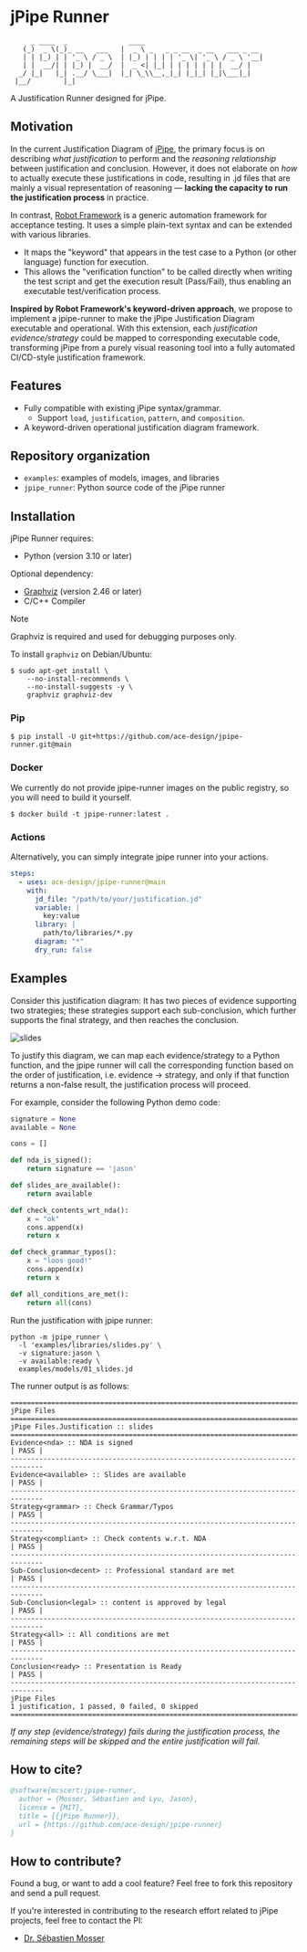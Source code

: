 # jPipe Runner

```text
     _ ____  _               ____                              
   (_)  _ \(_)_ __   ___   |  _ \ _   _ _ __  _ __   ___ _ __ 
   | | |_) | | '_ \ / _ \  | |_) | | | | '_ \| '_ \ / _ \ '__|
   | |  __/| | |_) |  __/  |  _ <| |_| | | | | | | |  __/ |   
  _/ |_|   |_| .__/ \___|  |_| \_\\__,_|_| |_|_| |_|\___|_|   
 |__/        |_|                                              
```

A Justification Runner designed for jPipe.

## Motivation

In the current Justification Diagram of [jPipe](https://github.com/ace-design/jpipe), the primary focus is on describing
_what justification_ to perform and the _reasoning relationship_ between justification and conclusion. However, it does
not elaborate on _how_ to actually execute these justifications in code, resulting in .jd files that are mainly a visual
representation of reasoning — **lacking the capacity to run the justification process** in practice.

In contrast, [Robot Framework](https://github.com/robotframework/robotframework) is a generic automation framework for
acceptance testing. It uses a simple plain-text syntax and can be extended with various libraries.

- It maps the "keyword" that appears in the test case to a Python (or other language) function for execution.
- This allows the "verification function" to be called directly when writing the test script and get the execution
  result (Pass/Fail), thus enabling an executable test/verification process.

**Inspired by Robot Framework's keyword-driven approach**, we propose to implement a jpipe-runner to make the jPipe
Justification Diagram executable and operational. With this extension, each _justification evidence/strategy_ could be
mapped to corresponding executable code, transforming jPipe from a purely visual reasoning tool into a fully automated
CI/CD-style justification framework.

## Features

- Fully compatible with existing jPipe syntax/grammar.
    - Support `load`, `justification`, `pattern`, and `composition`.
- A keyword-driven operational justification diagram framework.

## Repository organization

- `examples`: examples of models, images, and libraries
- `jpipe_runner`: Python source code of the jPipe runner

## Installation

jPipe Runner requires:

- Python (version 3.10 or later)

Optional dependency:

- [Graphviz](https://www.graphviz.org/) (version 2.46 or later)
- C/C++ Compiler

> [!NOTE]
> Graphviz is required and used for debugging purposes only.

To install `graphviz` on Debian/Ubuntu:

```shell
$ sudo apt-get install \
    --no-install-recommends \
    --no-install-suggests -y \
    graphviz graphviz-dev
 ```

### Pip

```shell
$ pip install -U git+https://github.com/ace-design/jpipe-runner.git@main
```

### Docker

We currently do not provide jpipe-runner images on the public registry, so you will need to build it yourself.

```shell
$ docker build -t jpipe-runner:latest .
```

### Actions

Alternatively, you can simply integrate jpipe runner into your actions.

```yaml
steps:
  - uses: ace-design/jpipe-runner@main
    with:
      jd_file: "/path/to/your/justification.jd"
      variable: |
        key:value
      library: |
        path/to/libraries/*.py
      diagram: "*"
      dry_run: false
```

## Examples

Consider this justification diagram: It has two pieces of evidence supporting two strategies; these strategies support
each sub-conclusion, which further supports the final strategy, and then reaches the conclusion.

![slides](./examples/images/slides.png)

To justify this diagram, we can map each evidence/strategy to a Python function, and the jpipe runner will call the
corresponding function based on the order of justification, i.e. evidence -> strategy, and only if that function returns
a non-false result, the justification process will proceed.

For example, consider the following Python demo code:

```python
signature = None
available = None

cons = []

def nda_is_signed():
    return signature == 'jason'

def slides_are_available():
    return available

def check_contents_wrt_nda():
    x = "ok"
    cons.append(x)
    return x

def check_grammar_typos():
    x = "loos good!"
    cons.append(x)
    return x

def all_conditions_are_met():
    return all(cons)
```

Run the justification with jpipe runner:

```shell
python -m jpipe_runner \
  -l 'examples/libraries/slides.py' \
  -v signature:jason \
  -v available:ready \
  examples/models/01_slides.jd
```

The runner output is as follows:

```text
==============================================================================
jPipe Files                                                               
==============================================================================
jPipe Files.Justification :: slides                                       
==============================================================================
Evidence<nda> :: NDA is signed                                        | PASS |
------------------------------------------------------------------------------
Evidence<available> :: Slides are available                           | PASS |
------------------------------------------------------------------------------
Strategy<grammar> :: Check Grammar/Typos                              | PASS |
------------------------------------------------------------------------------
Strategy<compliant> :: Check contents w.r.t. NDA                      | PASS |
------------------------------------------------------------------------------
Sub-Conclusion<decent> :: Professional standard are met               | PASS |
------------------------------------------------------------------------------
Sub-Conclusion<legal> :: content is approved by legal                 | PASS |
------------------------------------------------------------------------------
Strategy<all> :: All conditions are met                               | PASS |
------------------------------------------------------------------------------
Conclusion<ready> :: Presentation is Ready                            | PASS |
------------------------------------------------------------------------------
jPipe Files
1 justification, 1 passed, 0 failed, 0 skipped
==============================================================================
```

_If any step (evidence/strategy) fails during the justification process, the remaining steps will be skipped and the
entire justification will fail._

## How to cite?

```bibtex
@software{mcscert:jpipe-runner,
  author = {Mosser, Sébastien and Lyu, Jason},
  license = {MIT},
  title = {{jPipe Runner}},
  url = {https://github.com/ace-design/jpipe-runner}
}
```

## How to contribute?

Found a bug, or want to add a cool feature? Feel free to fork this repository and send a pull request.

If you're interested in contributing to the research effort related to jPipe projects, feel free to contact the PI:

- [Dr. Sébastien Mosser](mailto:mossers@mcmaster.ca)
